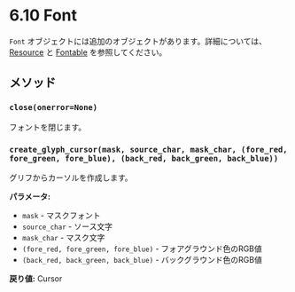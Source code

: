 # 6.10 Font

`Font` オブジェクトには追加のオブジェクトがあります。詳細については、[Resource](06-2_Resource.md) と [Fontable](06-8_Fontable.md) を参照してください。

## メソッド

### `close(onerror=None)`
フォントを閉じます。

### `create_glyph_cursor(mask, source_char, mask_char, (fore_red, fore_green, fore_blue), (back_red, back_green, back_blue))`
グリフからカーソルを作成します。

**パラメータ:**
- `mask` - マスクフォント
- `source_char` - ソース文字
- `mask_char` - マスク文字
- `(fore_red, fore_green, fore_blue)` - フォアグラウンド色のRGB値
- `(back_red, back_green, back_blue)` - バックグラウンド色のRGB値

**戻り値:** Cursor